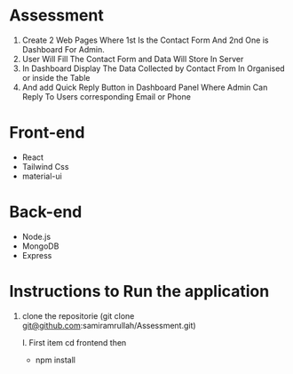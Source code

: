# Assessment
1. Create 2 Web Pages Where 1st Is the Contact Form And 2nd One is Dashboard For Admin.
2. User Will Fill The Contact Form and Data Will Store In Server
3. In Dashboard Display The Data Collected by Contact From In Organised or inside the Table
4. And add Quick Reply Button in Dashboard Panel Where Admin Can Reply To Users corresponding Email or Phone



# Front-end
  * React
  * Tailwind Css
  * material-ui

# Back-end
  * Node.js
  * MongoDB
  * Express


# Instructions to Run the application
1. clone the repositorie
   (git clone git@github.com:samiramrullah/Assessment.git)

   I. First item cd frontend then
      * npm install
   